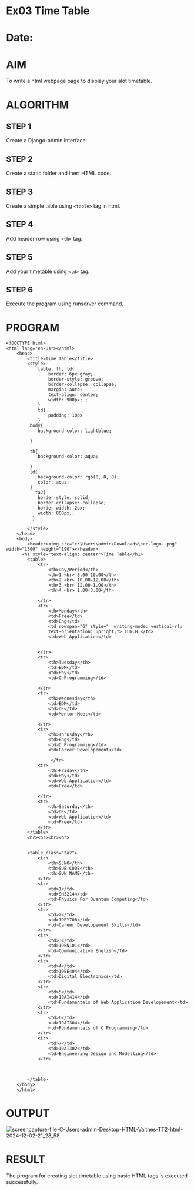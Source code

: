  # Ex03 Time Table
# Date:
# AIM
To write a html webpage page to display your slot timetable.

# ALGORITHM
## STEP 1
Create a Django-admin Interface.

## STEP 2
Create a static folder and inert HTML code.

## STEP 3
Create a simple table using `<table>` tag in html.

## STEP 4
Add header row using `<th>` tag.

## STEP 5
Add your timetable using `<td>` tag.

## STEP 6
Execute the program using runserver command.

# PROGRAM
```
<!DOCTYPE html>
<html lang="en-us"></html>
    <head>
        <title>Time Table</title>
        <style>
            table, th, td{
                border: 6px gray;
                border-style: groove;
                border-collapse: collapse;
                margin: auto;
                text-align: center;
                width: 900px; ;
            }
            td{
                padding: 10px
            }
         body{
            background-color: lightblue;

         }
         
         th{
            background-color: aqua;

         }
         td{
            background-color: rgb(0, 0, 0);
            color: aqua;
         }
          .ta2{
            border-style: solid;
            border-collapse: collapse;
            border-width: 2px;
            width: 800px;;
          }
            
        </style>
    </head>
    <body>
        <header><img src="c:\Users\admin\Downloads\sec-logo-.png" width="1500" height="190"></header>
      <h1 style="text-align: center">Time Table</h1>
        <table>
            <tr>
                <th>Day/Period</th>
                <th>1 <br> 8.00-10.00</th>
                <th>2 <br> 10.00-12.00</th>
                <th>3 <br> 12.00-1.00</th>
                <th>4 <br> 1.00-3.00</th>

            </tr>
            <tr>
                <th>Monday</th>
                <td>Free</td>
                <td>Eng</td>
                <td rowspan="6" style="  writing-mode: vertical-rl;
                text-orientation: upright;"> LUNCH </td>
                <td>Web Application</td>
                

            </tr>
            <tr>
                <th>Tuesday</th>
                <td>EDM</td>
                <td>Phy</td>
                <td>C Programming</td>

            </tr>    
            <tr>
                <th>Wednesday</th>
                <td>EDM</td>
                <td>DE</td>
                <td>Mentor Meet</td>

            </tr>   
            <tr>
                <th>Thrusday</th>
                <td>Eng</td>
                <td>C Programming</td>
                <td>Career Developement</td>

                 </tr>
            <tr>
                <th>Friday</th>
                <td>Phy</td>
                <td>Web Application</td>
                <td>Free</td>
                
            </tr>
            <tr>
                <th>Saturday</th>
                <td>DE</td>
                <td>Web Application</td>
                <td>Free</td>
            </tr>
        </table>
        <br><br><br><br>


        <table class="ta2">
            <tr>
                <th>S.NO</th>
                <th>SUB CODE</th>
                <th>SUN NAME</th>
            </tr>
            <tr>
                <td>1</td>
                <td>SH3214</td>
                <td>Physics For Quantum Computing</td>
            </tr>
            <tr>
                <td>2</td>
                <td>19EY708</td>
                <td>Career Developement Skills</td>
            </tr>
            <tr>
                <td>3</td>
                <td>19EN101</td>
                <td>Communicative English</td>
            </tr>
            <tr>
                <td>4</td>
                <td>19EE404</td>
                <td>Digital Electronics</td>
            </tr>
            <tr>
                <td>5</td>
                <td>19AI414</td>
                <td>Fundamentals of Web Application Developement</td>
            </tr>
            <tr>
                <td>6</td>
                <td>19AI304</td>
                <td>Fundamentals of C Programming</td>
            </tr>
            <tr>
                <td>7</td>
                <td>19AI302</td>
                <td>Engineering Design and Modelling</td>
            </tr>
            


        </table>
    </body>
    </html>
```

    


# OUTPUT



![screencapture-file-C-Users-admin-Desktop-HTML-Vaithes-TT2-html-2024-12-02-21_28_58](https://github.com/user-attachments/assets/2290673f-7ccd-4e12-ae65-9ffba1665ed5)



# RESULT
The program for creating slot timetable using basic HTML tags is executed successfully.
